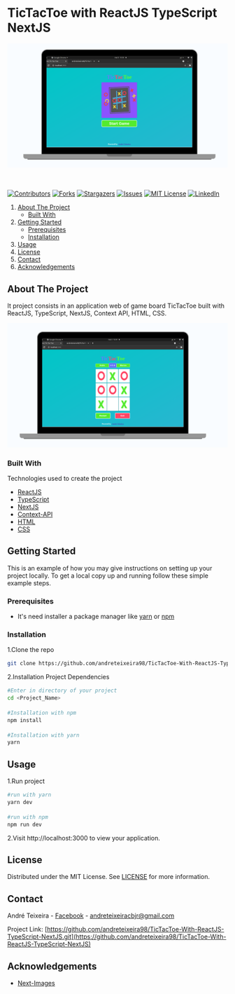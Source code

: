 # TicTacToe with ReactJS TypeScript NextJS


  <img src="./.github/images/windows/home.png" alt='Logo TicTacToe'/>

  <br/>
  <br/>
  <br/>

<!-- PROJECT SHIELDS -->
[![Contributors][contributors-shield]][contributors-url]
[![Forks][forks-shield]][forks-url]
[![Stargazers][stars-shield]][stars-url]
[![Issues][issues-shield]][issues-url]
[![MIT License][license-shield]][license-url]
[![LinkedIn][linkedin-shield]][linkedin-url]

<!-- PROJECT LOGO -->




<!-- TABLE OF CONTENTS -->

  <ol>
    <li>
      <a href="#about-the-project">About The Project</a>
      <ul>
        <li><a href="#built-with">Built With</a></li>
      </ul>
    </li>
    <li>
      <a href="#getting-started">Getting Started</a>
      <ul>
        <li><a href="#prerequisites">Prerequisites</a></li>
        <li><a href="#installation">Installation</a></li>
      </ul>
    </li>
    <li><a href="#usage">Usage</a></li>
    <li><a href="#license">License</a></li>
    <li><a href="#contact">Contact</a></li>
    <li><a href="#acknowledgements">Acknowledgements</a></li>
  </ol>




<!-- ABOUT THE PROJECT -->
## About The Project
It project consists in an application web of game board TicTacToe built with ReactJS, TypeScript, NextJS, Context API, HTML, CSS.

[![Product Name Screen Shot][product-screenshot]](./.github/images/windows/switchName.png)

### Built With
Technologies used to create the project

* [ReactJS](https://reactjs.org/)
* [TypeScript](https://www.typescriptlang.org/)
* [NextJS](https://nextjs.org/)
* [Context-API](https://reactjs.org/docs/context.html)
* [HTML](https://www.w3schools.com/html/)
* [CSS](https://www.w3schools.com/css/)


<!-- GETTING STARTED -->
## Getting Started

This is an example of how you may give instructions on setting up your project locally.
To get a local copy up and running follow these simple example steps.

### Prerequisites

* It's need installer a package manager like [yarn](https://classic.yarnpkg.com/en/docs/install#debian-stable) or [npm](https://www.npmjs.com/get-npm)


### Installation

1.Clone the repo

```sh
git clone https://github.com/andreteixeira98/TicTacToe-With-ReactJS-TypeScript-NextJS.git <Project_Name>
  ```

2.Installation Project Dependencies

  ```sh
  #Enter in directory of your project
  cd <Project_Name>
  
  #Installation with npm
  npm install

  #Installation with yarn
  yarn
  ```

<!-- USAGE EXAMPLES -->
## Usage

1.Run project

  ```sh
  #run with yarn
  yarn dev

  #run with npm
  npm run dev
  ```

2.Visit http://localhost:3000 to view your application.


<!-- LICENSE -->
## License

 Distributed under the MIT License. See [LICENSE](https://github.com/andreteixeira98/TicTacToe-With-ReactJS-TypeScript-NextJS/blob/main/LICENSE) for more information.

<!-- CONTACT -->
## Contact

André Teixeira - [Facebook](https://www.facebook.com/andreteixeiravaz) - andreteixeiracbjr@gmail.com

Project Link: [https://github.com/andreteixeira98/TicTacToe-With-ReactJS-TypeScript-NextJS.git](https://github.com/andreteixeira98/TicTacToe-With-ReactJS-TypeScript-NextJS)


<!-- ACKNOWLEDGEMENTS -->
## Acknowledgements
* [Next-Images](https://www.npmjs.com/package/next-images)


<!-- MARKDOWN LINKS & IMAGES -->
<!-- https://www.markdownguide.org/basic-syntax/#reference-style-links -->
[contributors-shield]: https://img.shields.io/github/contributors/andreteixeira98/TicTacToe-With-ReactJS-TypeScript-NextJS.svg?style=for-the-badge
[contributors-url]: https://github.com/andreteixeira98/TicTacToe-With-ReactJS-TypeScript-NextJS/graphs/contributors
[forks-shield]: https://img.shields.io/github/forks/andreteixeira98/TicTacToe-With-ReactJS-TypeScript-NextJS.svg?style=for-the-badge
[forks-url]: https://github.com/andreteixeira98/TicTacToe-With-ReactJS-TypeScript-NextJS/network/members
[stars-shield]: https://img.shields.io/github/stars/andreteixeira98/TicTacToe-With-ReactJS-TypeScript-NextJS.svg?style=for-the-badge
[stars-url]: https://github.com/andreteixeira98/TicTacToe-With-ReactJS-TypeScript-NextJS/stargazers
[issues-shield]: https://img.shields.io/github/issues/andreteixeira98/TicTacToe-With-ReactJS-TypeScript-NextJS.svg?style=for-the-badge
[issues-url]: https://github.com/andreteixeira98/TicTacToe-With-ReactJS-TypeScript-NextJS/issues
[license-shield]: https://img.shields.io/github/license/andreteixeira98/TicTacToe-With-ReactJS-TypeScript-NextJS.svg?style=for-the-badge
[license-url]: https://github.com/andreteixeira98/TicTacToe-With-ReactJS-TypeScript-NextJS/blob/main/LICENSE
[linkedin-shield]: https://img.shields.io/badge/-LinkedIn-black.svg?style=for-the-badge&logo=linkedin&colorB=555
[linkedin-url]: https://linkedin.com/in/andre-teixeira-83a822186
[product-screenshot]: ./.github/images/windows/switchName.png